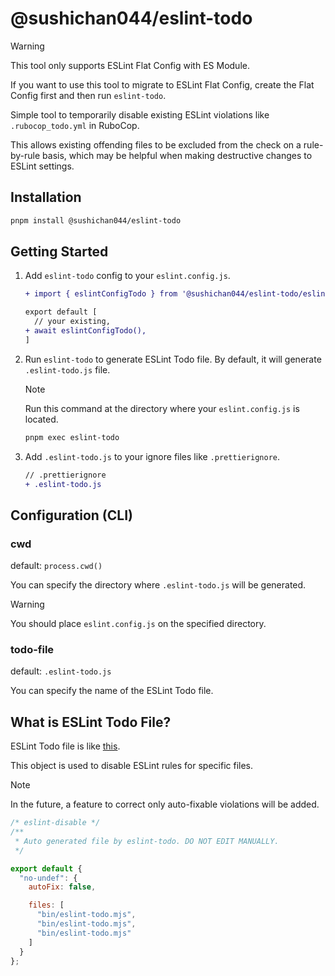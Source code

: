 # @sushichan044/eslint-todo

> [!WARNING]
> This tool only supports ESLint Flat Config with ES Module.
>
> If you want to use this tool to migrate to ESLint Flat Config, create the Flat Config first and then run `eslint-todo`.

Simple tool to temporarily disable existing ESLint violations like `.rubocop_todo.yml` in RuboCop.

This allows existing offending files to be excluded from the check on a rule-by-rule basis, which may be helpful when making destructive changes to ESLint settings.

## Installation

```bash
pnpm install @sushichan044/eslint-todo
```

## Getting Started

1. Add `eslint-todo` config to your `eslint.config.js`.

    ``` diff
    + import { eslintConfigTodo } from '@sushichan044/eslint-todo/eslint';

    export default [
      // your existing,
    + await eslintConfigTodo(),
    ]
    ```

2. Run `eslint-todo` to generate ESLint Todo file. By default, it will generate `.eslint-todo.js` file.

    > [!NOTE]
    > Run this command at the directory where your `eslint.config.js` is located.

    ```bash
    pnpm exec eslint-todo
    ```

3. Add `.eslint-todo.js` to your ignore files like `.prettierignore`.

    ```diff
    // .prettierignore
    + .eslint-todo.js
    ```

## Configuration (CLI)

### cwd

default: `process.cwd()`

You can specify the directory where `.eslint-todo.js` will be generated.

> [!WARNING]
> You should place `eslint.config.js` on the specified directory.

### todo-file

default: `.eslint-todo.js`

You can specify the name of the ESLint Todo file.

## What is ESLint Todo File?

ESLint Todo file is like [this](./.eslint-todo.js).

This object is used to disable ESLint rules for specific files.

> [!NOTE]
> In the future, a feature to correct only auto-fixable violations will be added.

```javascript
/* eslint-disable */
/**
 * Auto generated file by eslint-todo. DO NOT EDIT MANUALLY.
 */

export default {
  "no-undef": {
    autoFix: false,

    files: [
      "bin/eslint-todo.mjs",
      "bin/eslint-todo.mjs",
      "bin/eslint-todo.mjs"
    ]
  }
};
```
